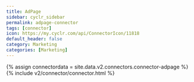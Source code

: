 ```yaml
---
title: AdPage
sidebar: cyclr_sidebar
permalink: adpage-connector
tags: [connector]
icon: https://my.cyclr.com/api/ConnectorIcon/11818
default_header: false
category: Marketing
categories: [Marketing]
---
```

{% assign connectordata = site.data.v2.connectors.connector-adpage %}
{% include v2/connector/connector.html %}	